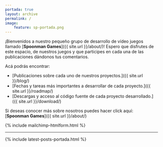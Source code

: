 ```yaml
---
portada: true
layout: archive
permalink: /
image:
    feature: sp-portada.png
---
```


¡Bienvenidos a nuestro pequeño grupo de desarrollo de vídeo juegos llamado 
[**Spoonman Games**]({{ site.url }}/about/)! Espero que disfrutes de este espacio, de nuestros juegos y que participes en cada una de las publicaciones dándonos tus comentarios.

<i class="fa fa-smile-o"></i>

Acá podrás encontrar:

* [Publicaciones sobre cada uno de nuestros proyectos.]({{ site.url }}/blog/)
* [Fechas y tareas más importantes a desarrollar de cada proyecto.]({{ site.url }}/roadmap/)
* [Descargas y acceso al código fuente de cada proyecto desarrollado.]({{ site.url }}/download/)

Si deseas conocer más sobre nosotros puedes hacer click aquí: 
[**Spoonman Games**]({{ site.url }}/about/)

{% include mailchimp-htmlform.html %}

<hr />
{% include latest-posts-portada.html %}